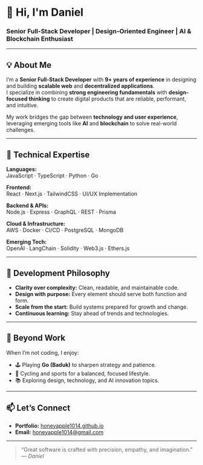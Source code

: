 # 👋 Hi, I'm Daniel  
### Senior Full-Stack Developer | Design-Oriented Engineer | AI & Blockchain Enthusiast  

---

## 💡 About Me  

I’m a **Senior Full-Stack Developer** with **9+ years of experience** in designing and building **scalable web** and **decentralized applications**.  
I specialize in combining **strong engineering fundamentals** with **design-focused thinking** to create digital products that are reliable, performant, and intuitive.  

My work bridges the gap between **technology and user experience**, leveraging emerging tools like **AI** and **blockchain** to solve real-world challenges.  

---

## 🧰 Technical Expertise  

**Languages:**  
JavaScript · TypeScript · Python · Go  

**Frontend:**  
React · Next.js · TailwindCSS · UI/UX Implementation  

**Backend & APIs:**  
Node.js · Express · GraphQL · REST · Prisma  

**Cloud & Infrastructure:**  
AWS · Docker · CI/CD · PostgreSQL · MongoDB  

**Emerging Tech:**  
OpenAI · LangChain · Solidity · Web3.js · Ethers.js  

---

## 🧭 Development Philosophy  

- **Clarity over complexity:** Clean, readable, and maintainable code.  
- **Design with purpose:** Every element should serve both function and form.  
- **Scale from the start:** Build systems prepared for growth and change.  
- **Continuous learning:** Stay ahead of trends and technologies.  

---

## 🎯 Beyond Work  

When I’m not coding, I enjoy:  
- 🕹️ Playing **Go (Baduk)** to sharpen strategy and patience.  
- 🚴 Cycling and sports for a balanced, focused lifestyle.  
- 📚 Exploring design, technology, and AI innovation topics.  

---

## 📫 Let’s Connect  

- **Portfolio:** [honeyapple1014.github.io](https://honeyapple1014.github.io)  
- **Email:** [honeyapple1014@gmail.com](mailto:honeyapple1014@gmail.com)  

---

> “Great software is crafted with precision, empathy, and imagination.”  
> — *Daniel*  
